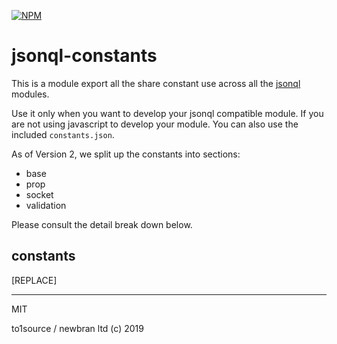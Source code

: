 [![NPM](https://nodei.co/npm/jsonql-constants.png?compact=true)](https://npmjs.org/package/jsonql-constants)

# jsonql-constants

This is a module export all the share constant use across all the
[jsonql](https://jsonql.org) modules.

Use it only when you want to develop your jsonql compatible module. 
If you are not using javascript to develop your module. 
You can also use the included `constants.json`.

As of Version 2, we split up the constants into sections:

- base
- prop 
- socket 
- validation 

Please consult the detail break down below.

## constants

[REPLACE]

---

MIT

to1source / newbran ltd (c) 2019
